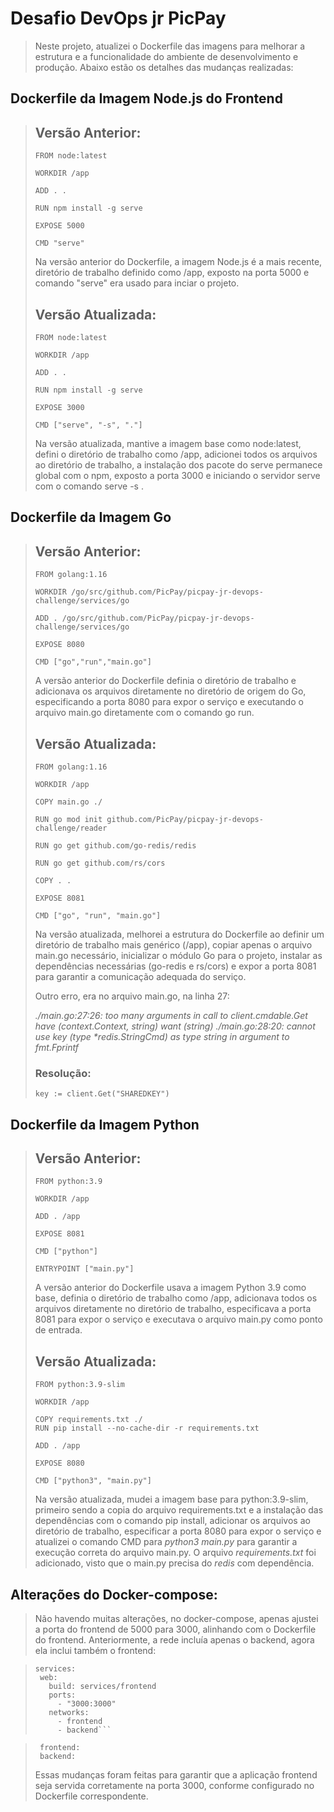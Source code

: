 # Desafio DevOps jr PicPay

>Neste projeto, atualizei o Dockerfile das imagens para melhorar a estrutura e a funcionalidade do ambiente de desenvolvimento e produção. Abaixo estão os detalhes das mudanças realizadas:
>
## Dockerfile da Imagem Node.js do Frontend
>
>## Versão Anterior:
>```
>FROM node:latest
>
>WORKDIR /app
>
>ADD . .
>
>RUN npm install -g serve
>
>EXPOSE 5000
>
>CMD "serve"
>
>```
>Na versão anterior do Dockerfile, a imagem Node.js é a mais recente, diretório de trabalho definido como /app, exposto na porta 5000 e comando "serve" era usado para inciar o projeto.
>
>## Versão Atualizada:
>```
>FROM node:latest
>
>WORKDIR /app
>
>ADD . .
>
>RUN npm install -g serve
>
>EXPOSE 3000
>
>CMD ["serve", "-s", "."]
>
>```
>Na versão atualizada, mantive a imagem base como node:latest, defini o diretório de trabalho como /app, adicionei todos os arquivos ao diretório de trabalho, a instalação dos pacote do serve permanece global com o npm, exposto a porta 3000 e iniciando o servidor serve com o comando serve -s .
>
>
## Dockerfile da Imagem Go

>## Versão Anterior:
>```
>FROM golang:1.16
>
>WORKDIR /go/src/github.com/PicPay/picpay-jr-devops-challenge/services/go
>
>ADD . /go/src/github.com/PicPay/picpay-jr-devops-challenge/services/go
>
>EXPOSE 8080
>
>CMD ["go","run","main.go"]
>
>```
>A versão anterior do Dockerfile definia o diretório de trabalho e adicionava os arquivos diretamente no diretório de origem do Go, especificando a porta 8080 para expor o serviço e executando o arquivo main.go diretamente com o comando go run.
>
>## Versão Atualizada:
>```
>FROM golang:1.16
>
>WORKDIR /app
>
>COPY main.go ./
>
>RUN go mod init github.com/PicPay/picpay-jr-devops-challenge/reader
>
>RUN go get github.com/go-redis/redis
>
>RUN go get github.com/rs/cors
>
>COPY . .
>
>EXPOSE 8081
>
>CMD ["go", "run", "main.go"]
>
>```
> Na versão atualizada, melhorei a estrutura do Dockerfile ao definir um diretório de trabalho mais genérico (/app), copiar apenas o arquivo main.go necessário, inicializar o módulo Go para o projeto, instalar as dependências necessárias (go-redis e rs/cors) e expor a porta 8081 para garantir a comunicação adequada do serviço.
>
>Outro erro, era no arquivo main.go, na linha 27:
>
>_./main.go:27:26: too many arguments in call to client.cmdable.Get
>        have (context.Context, string)
>        want (string)
>./main.go:28:20: cannot use key (type *redis.StringCmd) as type string in argument to fmt.Fprintf_
>
> <h3>Resolução:</h3>
>
>```key := client.Get("SHAREDKEY")```

## Dockerfile da Imagem Python
>
>## Versão Anterior:
>```
>FROM python:3.9
>
>WORKDIR /app
>
>ADD . /app
>
>EXPOSE 8081
>
>CMD ["python"]
>
>ENTRYPOINT ["main.py"]
>```
>A versão anterior do Dockerfile usava a imagem Python 3.9 como base, definia o diretório de trabalho como /app, adicionava todos os arquivos diretamente no diretório de trabalho, especificava a porta 8081 para expor o serviço e executava o arquivo main.py como ponto de entrada.
>
>## Versão Atualizada:
>```
>FROM python:3.9-slim
>
>WORKDIR /app
>
>COPY requirements.txt ./
>RUN pip install --no-cache-dir -r requirements.txt
>
>ADD . /app
>
>EXPOSE 8080
>
>CMD ["python3", "main.py"]
>
>```
> Na versão atualizada, mudei a imagem base para python:3.9-slim, primeiro sendo a copia do arquivo requirements.txt e a instalação das dependências com o comando pip install, adicionar os arquivos ao diretório de trabalho, especificar a porta 8080 para expor o serviço e atualizei o comando CMD para _python3 main.py_ para garantir a execução correta do arquivo main.py. O arquivo _requirements.txt_ foi adicionado, visto que o main.py precisa do _redis_ com dependência.
>

## Alterações do Docker-compose:
>Não havendo muitas alterações, no docker-compose, apenas ajustei a porta do frontend de 5000 para 3000, alinhando com o Dockerfile do frontend. Anteriormente, a rede incluía apenas o backend, agora ela inclui também o frontend:

>```
>services:
>  web:
>    build: services/frontend
>    ports:
>      - "3000:3000"
>    networks:
>      - frontend
>      - backend```

>```networks:
>  frontend:
>  backend:
>```
>Essas mudanças foram feitas para garantir que a aplicação frontend seja servida corretamente na porta 3000, conforme configurado no Dockerfile correspondente.
